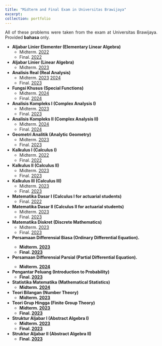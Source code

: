 ```yaml
---
title: "Midterm and Final Exam in Universitas Brawijaya"
excerpt: 
collection: portfolio
---
```


<p align="justify">All of these problems were taken from the exam at Universitas Brawijaya. Provided <b>bahasa</b> only.</p>

  * <b>Aljabar Linier Elementer (Elementary Linear Algebra)</b>
      * Midterm. <a href='http://wildan-wicaksono.github.io/files/ExamUB/ALE_UTS2022.pdf'>2022</a>
      * Final. <a href='http://wildan-wicaksono.github.io/files/ExamUB/ALE_UAS2022.pdf'>2022</a>
  * <b>Aljabar Linier (Linear Algebra)</b>
      * Midterm. <a href='http://wildan-wicaksono.github.io/files/ExamUB/AL_UTS2023.pdf'>2023</a>
  * <b>Analisis Real (Real Analysis)</b>
      * Midterm. <a href='http://wildan-wicaksono.github.io/files/ExamUB/Anril_UTS2023.pdf'>2023</a> <a href='http://wildan-wicaksono.github.io/files/ExamUB/Anril1_UTS2024.pdf'>2024</a>
      * Final. <a href='http://wildan-wicaksono.github.io/files/ExamUB/Anril1_UAS2023.pdf'>2023</a>
  * <b>Fungsi Khusus (Special Functions)</b>
      * Midterm. <a href='http://wildan-wicaksono.github.io/files/ExamUB/Fukhus_UTS2024.pdf'>2024</a>
      * Final. <a href='http://wildan-wicaksono.github.io/files/ExamUB/Fukhus_UAS2024'>2024</a>
  * <b>Analisis Kompleks I (Complex Analysis I)</b>
      * Midterm. <a href='http://wildan-wicaksono.github.io/files/ExamUB/Fukom1_UTS2023'>2023</a>
      * Final. <a href='http://wildan-wicaksono.github.io/files/ExamUB/Fukom1_UAS2023.pdf'>2023</a>
  * <b>Analisis Kompleks II (Complex Analysis II)</b>
      * Midterm. <a href='http://wildan-wicaksono.github.io/files/ExamUB/Fukom2_UTS2024.pdf'>2024</a>
      * Final. <a href='http://wildan-wicaksono.github.io/files/ExamUB/Fukom2_UAS2024.pdf'>2024</a>
  * <b>Geometri Analitik (Analytic Geometry)</b>
      * Midterm. <a href='http://wildan-wicaksono.github.io/files/ExamUB/GA_UTS2023.pdf'>2023</a>
      * Final. <a href='http://wildan-wicaksono.github.io/files/ExamUB/GA_UTS2023.pdf'>2023</a>
  * <b>Kalkulus I (Calculus I)</b>
      * Midterm. <a href='http://wildan-wicaksono.github.io/files/ExamUB/Kalkulus1_UTS2022.pdf'>2022</a>
      * Final. <a href='http://wildan-wicaksono.github.io/files/ExamUB/Kalkulus1_UAS2022.pdf'>2022</a>
  * <b>Kalkulus II (Calculus II)</b>
      * Midterm. <a href='http://wildan-wicaksono.github.io/files/ExamUB/Kalkulus2_UTS2023.pdf'>2023</a>
      * Final. <a href='http://wildan-wicaksono.github.io/files/ExamUB/Kalkulus2_UAS2023.pdf'>2023</a>
  * <b>Kalkulus III (Calculus III)</b>
      * Midterm. <a href='http://wildan-wicaksono.github.io/files/ExamUB/Kalkulus3_UTS2023.pdf'>2023</a>
      * Final. <a href='http://wildan-wicaksono.github.io/files/ExamUB/Kalkulus3_UAS2023.pdf'>2023</a>
  *  <b>Matematika Dasar I (Calculus I for actuarial students)</b>
      * Final. <a href='http://wildan-wicaksono.github.io/files/ExamUB/Matdas1_UAS2022.pdf'>2022</a>
  *  <b>Matematika Dasar II (Calculus II for actuarial students)</b>
      * Midterm. <a href='http://wildan-wicaksono.github.io/files/ExamUB/Matdas2_UTS2023.pdf'>2023</a>
      * Final. <a href='http://wildan-wicaksono.github.io/files/ExamUB/Matdas2_UAS2023.pdf'>2023</a>
  *  <b>Matematika Diskret (Discrete Mathematics)</b>
      * Midterm. <a href='http://wildan-wicaksono.github.io/files/ExamUB/Matdis_UTS2023.pdf'>2023</a>
      * Final. <a href='http://wildan-wicaksono.github.io/files/ExamUB/Matdis_UAS2023.pdf'>2023</a>
  * <b>Persamaan Differensial Biasa (Ordinary Differential Equation).
      * Midterm.  <a href='http://wildan-wicaksono.github.io/files/ExamUB/PDB_UTS2023.pdf'>2023</a>
      * Final.  <a href='http://wildan-wicaksono.github.io/files/ExamUB/PDB_UAS2023.pdf'>2023</a>
  * <b>Persamaan Differensial Parsial (Partial Differential Equation).
      * Midterm.  <a href='http://wildan-wicaksono.github.io/files/ExamUB/PDP_UTS2024.pdf'>2024</a>
  * <b>Pengantar Peluang (Introduction to Probability)</b>
      * Final. <a href='http://wildan-wicaksono.github.io/files/ExamUB/PP_UAS2023.pdf'>2023</a>
  * <b>Statistika Matematika (Mathematical Statistics)</b>
      * Midterm. <a href='http://wildan-wicaksono.github.io/files/ExamUB/Statmath_UTS2024.pdf'>2024</a>
  * <b>Teori Bilangan (Number Theory)</b>
      * Midterm. <a href='http://wildan-wicaksono.github.io/files/ExamUB/Teobil_UTS2023.pdf'>2023</a>
  * <b>Teori Grup Hingga (Finite Group Theory)</b>
      * Midterm.  <a href='http://wildan-wicaksono.github.io/files/ExamUB/TGH_UTS2023.pdf'>2023</a>
      * Final. <a href='http://wildan-wicaksono.github.io/files/ExamUB/TGH_UAS2023.pdf'>2023</a>
  * <b>Struktur Aljabar I (Abstract Algebra I)</b>
      * Midterm. <a href='http://wildan-wicaksono.github.io/files/ExamUB/SA1_UTS2023.pdf'>2023</a>
      * Final. <a href='http://wildan-wicaksono.github.io/files/ExamUB/SA1_UAS2023.pdf'>2023</a>
  * <b>Struktur Aljabar II (Abstract Algebra II)</b>
      * Final. <a href='http://wildan-wicaksono.github.io/files/ExamUB/SA2_UAS2023.pdf'>2023</a>
